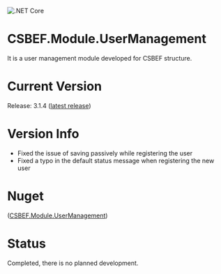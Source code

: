 ![.NET Core](https://github.com/mkurak/CSBEF.Module.UserManagement/workflows/.NET%20Core/badge.svg)

# CSBEF.Module.UserManagement
It is a user management module developed for CSBEF structure.

# Current Version
Release: 3.1.4 ([latest release](https://github.com/mkurak/CSBEF.Module.UserManagement/releases/tag/3.1.4))

# Version Info
- Fixed the issue of saving passively while registering the user
- Fixed a typo in the default status message when registering the new user

# Nuget
([CSBEF.Module.UserManagement](https://www.nuget.org/packages/CSBEF.Module.UserManagement/))

# Status
Completed, there is no planned development.
